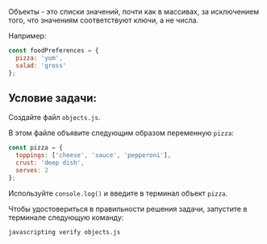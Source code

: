 Объекты - это списки значений, почти как в массивах, за исключением того, что значениям соответствуют ключи, а не числа.

Например:

```js
const foodPreferences = {
  pizza: 'yum',
  salad: 'gross'
};
```

## Условие задачи:

Создайте файл `objects.js`.

В этом файле объявите следующим образом переменную `pizza`:

```js
const pizza = {
  toppings: ['cheese', 'sauce', 'pepperoni'],
  crust: 'deep dish',
  serves: 2
};
```

Используйте `console.log()` и введите в терминал объект `pizza`.

Чтобы удостовериться в правильности решения задачи, запустите в терминале следующую команду:

```bash
javascripting verify objects.js
```
